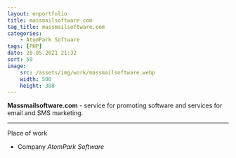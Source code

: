 ```yaml
---
layout: enportfolio
title: massmailsoftware.com
tag_title: massmailsoftware.com
categories:
    - AtomPark Software
tags: [PHP]
date: 28.05.2021 21:32
sort: 59
image: 
    src: /assets/img/work/massmailsoftware.webp 
    width: 500
    height: 388
---
```


**Massmailsoftware.com** - service for promoting software and services for email and SMS marketing.

---

Place of work

* Company _AtomPark Software_
